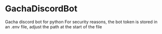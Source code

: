 # GachaDiscordBot
Gacha discord bot for python
For security reasons, the bot token is stored in an .env file, adjust the path at the start of the file
